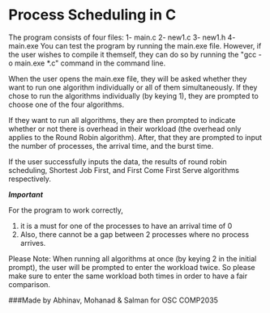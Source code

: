 # Process Scheduling in C

The program consists of four files:
	1- main.c
	2- new1.c
	3- new1.h
	4- main.exe
You can test the program by running the main.exe file. However, if the user wishes to compile it themself, 
they can do so by running the "gcc -o main.exe *.c" command in the command line.

When the user opens the main.exe file, they will be asked whether they want to run one algorithm individually or all of them simultaneously. 
If they chose to run the algorithms individually (by keying 1), they are prompted to choose one of the four algorithms.

If they want to run all algorithms, they are then prompted to indicate whether or not there is overhead in their workload (the overhead only applies to the Round Robin algorithm).
After, that they are prompted to input the number of processes, the arrival time, and the burst time.

If the user successfully inputs the data, the results of round robin scheduling, Shortest Job First, and First Come First Serve algorithms respectively.

***Important***

For the program to work correctly,
1. it is a must for one of the processes to have an arrival time of 0
2. Also, there cannot be a gap between 2 processes where no process arrives.

Please Note:
When running all algorithms at once (by keying 2 in the initial prompt), the user will be prompted to enter the workload twice.
So please make sure to enter the same workload both times in order to have a fair comparison.

###Made by Abhinav, Mohanad & Salman for OSC COMP2035
